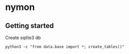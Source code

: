 # nymon



## Getting started

Create sqlite3 db

`python3 -c "from data.base import *; create_tables()"`
